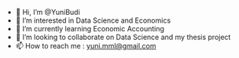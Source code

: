 - 👋 Hi, I’m @YuniBudi
- 👀 I’m interested in Data Science and Economics
- 🌱 I’m currently learning Economic Accounting
- 💞️ I’m looking to collaborate on Data Science and my thesis project
- 📫 How to reach me : yuni.mml@gmail.com

<!---
YuniBudi/YuniBudi is a ✨ special ✨ repository because its `README.md` (this file) appears on your GitHub profile.
You can click the Preview link to take a look at your changes.
--->
